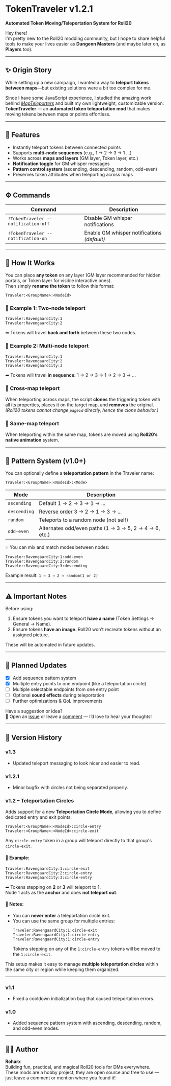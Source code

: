 # TokenTraveler v1.2.1

**Automated Token Moving/Teleportation System for Roll20**

Hey there!  
I'm pretty new to the Roll20 modding community, but I hope to share helpful tools to make your lives easier as **Dungeon Masters** (and maybe later on, as **Players** too).

---

## ✨ Origin Story

While setting up a new campaign, I wanted a way to **teleport tokens between maps**—but existing solutions were a bit too complex for me.  

Since I have some JavaScript experience, I studied the amazing work behind *[MapTeleporters](https://gist.github.com/finalfrog/124f67ad84204546caf16fffd84115e4)* and built my own lightweight, customizable version:  
**TokenTraveler** — an **automated token teleportation mod** that makes moving tokens between maps or points effortless.

---

## 🚀 Features

- Instantly teleport tokens between connected points  
- Supports **multi-node sequences** (e.g., 1 → 2 → 3 → 1 …)  
- Works across **maps and layers** (GM layer, Token layer, etc.)  
- **Notification toggle** for GM whisper messages  
- **Pattern control system** (ascending, descending, random, odd-even)  
- Preserves token attributes when teleporting across maps  

---

## ⚙️ Commands

| Command | Description |
|----------|-------------|
| `!TokenTraveler --notification-off` | Disable GM whisper notifications |
| `!TokenTraveler --notification-on` | Enable GM whisper notifications *(default)* |

---

## 🧭 How It Works

You can place **any token** on any layer (GM layer recommended for hidden portals, or Token layer for visible interactive ones).  
Then simply **rename the token** to follow this format:

```
Traveler:<GroupName>:<NodeId>
```

### 🔹 Example 1: Two-node teleport
```
Traveler:RavengaardCity:1
Traveler:RavengaardCity:2
```
➡ Tokens will travel **back and forth** between these two nodes.

### 🔹 Example 2: Multi-node teleport
```
Traveler:RavengaardCity:1
Traveler:RavengaardCity:2
Traveler:RavengaardCity:3
```
➡ Tokens will travel **in sequence:** 1 → 2 → 3 → 1 → 2 → 3 → …

### 🔹 Cross-map teleport
When teleporting across maps, the script **clones** the triggering token with all its properties, places it on the target map, and **removes** the original.  
*(Roll20 tokens cannot change `pageid` directly, hence the clone behavior.)*

### 🔹 Same-map teleport
When teleporting within the same map, tokens are moved using **Roll20’s native animation** system.

---

## 🧩 Pattern System (v1.0+)

You can optionally define a **teleportation pattern** in the Traveler name:

```
Traveler:<GroupName>:<NodeId>:<Mode>
```

| Mode | Description |
|------|--------------|
| `ascending` | Default 1 → 2 → 3 → 1 → ... |
| `descending` | Reverse order 3 → 2 → 1 → 3 → ... |
| `random` | Teleports to a random node (not self) |
| `odd-even` | Alternates odd/even paths (1 → 3 → 5, 2 → 4 → 6, etc.) |

💡 You can mix and match modes between nodes:
```
Traveler:RavengaardCity:1:odd-even
Traveler:RavengaardCity:2:random
Traveler:RavengaardCity:3:descending
```
Example result: `1 → 3 → 2 → random(1 or 2)`

---

## ⚠️ Important Notes

Before using:
1. Ensure tokens you want to teleport **have a name** (Token Settings → General → Name).
2. Ensure tokens **have an image**. Roll20 won’t recreate tokens without an assigned picture.

These will be automated in future updates.

---

## 🧭 Planned Updates

- [x] Add sequence pattern system
- [x] Multiple entry points to one endpoint (like a teleportation circle)
- [ ] Multiple selectable endpoints from one entry point  
- [ ] Optional **sound effects** during teleportation  
- [ ] Further optimizations & QoL improvements  

Have a suggestion or idea?  
💬 Open an [issue](../../issues) or leave a [comment](https://app.roll20.net/forum/post/12550698/teleporting-and-moving-tokens-between-preset-points) — I’d love to hear your thoughts!

---

## 🧰 Version History

### **v1.3**
- Updated teleport messaging to look nicer and easier to read.

### **v1.2.1**
- Minor bugfix with circles not being separated properly.

### **v1.2 – Teleportation Circles**
Adds support for a new **Teleportation Circle Mode**, allowing you to define dedicated entry and exit points.

```
Traveler:<GroupName>:<NodeId>:circle-entry
Traveler:<GroupName>:<NodeId>:circle-exit
```

Any `circle-entry` token in a group will teleport directly to that group's `circle-exit`.

#### 🧱 Example:
```
Traveler:RavengaardCity:1:circle-exit
Traveler:RavengaardCity:2:circle-entry
Traveler:RavengaardCity:3:circle-entry
```
➡ Tokens stepping on **2** or **3** will teleport to **1**.  
Node 1 acts as the **anchor** and does **not teleport out**.

#### 🧩 Notes:
- You can **never enter** a teleportation circle exit.
- You can use the same group for multiple entries:
  ```
  Traveler:RavengaardCity:1:circle-exit
  Traveler:RavengaardCity:1:circle-entry
  Traveler:RavengaardCity:1:circle-entry
  ```
  Tokens stepping on any of the `1:circle-entry` tokens will be moved to the `1:circle-exit`.

This setup makes it easy to manage **multiple teleportation circles** within the same city or region while keeping them organized.

---

### **v1.1**
- Fixed a cooldown initialization bug that caused teleportation errors.  

### **v1.0**
- Added sequence pattern system with ascending, descending, random, and odd-even modes.

---

## 🧑‍💻 Author

**Roharx**  
Building fun, practical, and magical Roll20 tools for DMs everywhere.  
These mods are a hobby project, they are open source and free to use — just leave a comment or mention where you found it!
